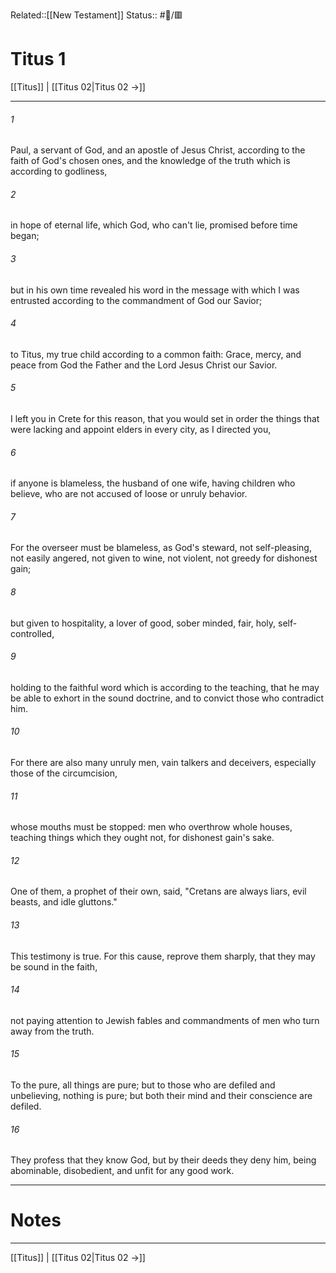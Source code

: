 Related::[[New Testament]]
Status:: #📖/🟥
# Titus 1

[[Titus]] | [[Titus 02|Titus 02 →]]
***



###### 1 
Paul, a servant of God, and an apostle of Jesus Christ, according to the faith of God's chosen ones, and the knowledge of the truth which is according to godliness, 

###### 2 
in hope of eternal life, which God, who can't lie, promised before time began; 

###### 3 
but in his own time revealed his word in the message with which I was entrusted according to the commandment of God our Savior; 

###### 4 
to Titus, my true child according to a common faith: Grace, mercy, and peace from God the Father and the Lord Jesus Christ our Savior. 

###### 5 
I left you in Crete for this reason, that you would set in order the things that were lacking and appoint elders in every city, as I directed you, 

###### 6 
if anyone is blameless, the husband of one wife, having children who believe, who are not accused of loose or unruly behavior. 

###### 7 
For the overseer must be blameless, as God's steward, not self-pleasing, not easily angered, not given to wine, not violent, not greedy for dishonest gain; 

###### 8 
but given to hospitality, a lover of good, sober minded, fair, holy, self-controlled, 

###### 9 
holding to the faithful word which is according to the teaching, that he may be able to exhort in the sound doctrine, and to convict those who contradict him. 

###### 10 
For there are also many unruly men, vain talkers and deceivers, especially those of the circumcision, 

###### 11 
whose mouths must be stopped: men who overthrow whole houses, teaching things which they ought not, for dishonest gain's sake. 

###### 12 
One of them, a prophet of their own, said, "Cretans are always liars, evil beasts, and idle gluttons." 

###### 13 
This testimony is true. For this cause, reprove them sharply, that they may be sound in the faith, 

###### 14 
not paying attention to Jewish fables and commandments of men who turn away from the truth. 

###### 15 
To the pure, all things are pure; but to those who are defiled and unbelieving, nothing is pure; but both their mind and their conscience are defiled. 

###### 16 
They profess that they know God, but by their deeds they deny him, being abominable, disobedient, and unfit for any good work.

---
# Notes


***
[[Titus]] | [[Titus 02|Titus 02 →]]

